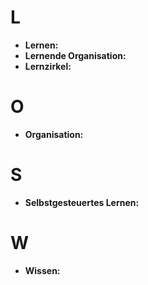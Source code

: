 # L
* **Lernen:**
* **Lernende Organisation:**
* **Lernzirkel:**

# O
* **Organisation:**

# S
* **Selbstgesteuertes Lernen:**

# W
* **Wissen:**
